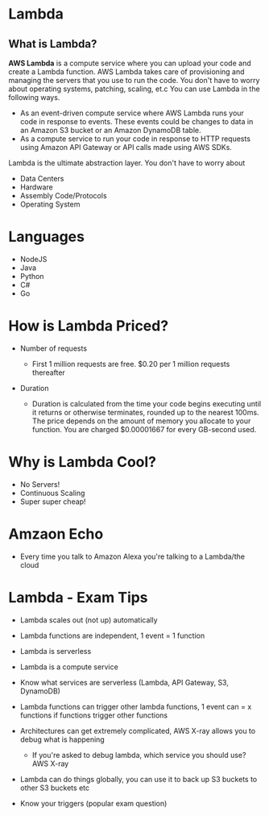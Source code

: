 # Lambda
## What is Lambda?
**AWS Lambda** is a compute service where you can upload your code and create a Lambda function. AWS Lambda takes care of provisioning and managing the servers that you use to run the code. You don't have to worry about operating systems, patching, scaling, et.c You can use Lambda in the following ways.
- As an event-driven compute service where AWS Lambda runs your code in response to events. These events could be changes to data in an Amazon S3 bucket or an Amazon DynamoDB table.
- As a compute service to run your code in response to HTTP requests using Amazon API Gateway or API calls made using AWS SDKs.


Lambda is the ultimate abstraction layer. 
You don't have to worry about
   - Data Centers
   - Hardware
   - Assembly Code/Protocols
   - Operating System
   
# Languages
- NodeJS
- Java
- Python
- C#
- Go

# How is Lambda Priced?
- Number of requests
    - First 1 million requests are free. $0.20 per 1 million requests thereafter

- Duration
    - Duration is calculated from the time your code begins executing until it returns or otherwise terminates, rounded up to the nearest 100ms. The price depends on the amount of memory you allocate to your function. You are charged $0.00001667 for every GB-second used.

# Why is Lambda Cool?
- No Servers!
- Continuous Scaling
- Super super cheap!

# Amzaon Echo
- Every time you talk to Amazon Alexa you're talking to a Lambda/the cloud

# Lambda - Exam Tips
- Lambda scales out (not up) automatically
- Lambda functions are independent, 1 event = 1 function
- Lambda is serverless 
- Lambda is a compute service
- Know what services are serverless (Lambda, API Gateway, S3, DynamoDB)
- Lambda functions can trigger other lambda functions, 1 event can = x functions if functions trigger other functions

- Architectures can get extremely complicated, AWS X-ray allows you to debug what is happening
    - If you're asked to debug lambda, which service you should use? AWS X-ray
- Lambda can do things globally, you can use it to back up S3 buckets to other S3 buckets etc
- Know your triggers (popular exam question)

